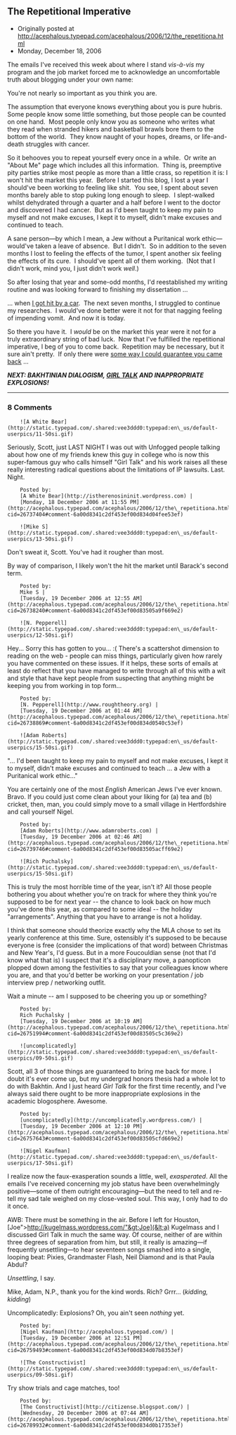 ## The Repetitional Imperative

 * Originally posted at http://acephalous.typepad.com/acephalous/2006/12/the_repetitiona.html
 * Monday, December 18, 2006



The emails I've received this week about where I stand _vis-à-vis_ my program and the job market forced me to acknowledge an uncomfortable truth about blogging under your own name:

You're not nearly so important as you think you are.  

The assumption that everyone knows everything about you is pure hubris.  Some people know some little something, but those people can be counted on one hand.  Most people only know you as someone who writes what they read when stranded hikers and basketball brawls bore them to the bottom of the world.  They know naught of your hopes, dreams, or life-and-death struggles with cancer.

So it behooves you to repeat yourself every once in a while.  Or write an "About Me" page which includes all this information.  Thing is, preemptive pity parties strike most people as more than a little crass, so repetition it is:
I won't hit the market this year.  Before I started this blog, I lost a year I should've been working to feeling like shit.  You see, I spent about seven months barely able to stop puking long enough to sleep.  I slept-walked whilst dehydrated through a quarter and a half before I went to the doctor and discovered I had cancer.  But as I'd been taught to keep my pain to myself and not make excuses, I kept it to myself, didn't make excuses and continued to teach.  

A sane person—by which I mean, a Jew without a Puritanical work ethic—would've taken a leave of absence.  But I didn't.  So in addition to the seven months I lost to feeling the effects of the tumor, I spent another six feeling the effects of its cure.  I should've spent all of them working.  (Not that I didn't work, mind you, I just didn't work _well_.)  

So after losing that year and some-odd months, I'd reestablished my writing routine and was looking forward to finishing my dissertation ...

... when [I got hit by a car](http://acephalous.typepad.com/acephalous/2006/05/why\_i\_didnt\_pos.html).  The next seven months, I struggled to continue my researches.  I would've done better were it not for that nagging feeling of impending vomit.  And now it is today. 

So there you have it.  I _would_ be on the market this year were it not for a truly extraordinary string of bad luck.  Now that I've fulfilled the repetitional imperative, I beg of you to come back.  Repetition may be necessary, but it sure ain't pretty.  If only there were [some way I could guarantee you came back](http://joshreads.com/?p=878) ...

_**NEXT: BAKHTINIAN DIALOGISM, [GIRL TALK](http://www.google.com/musica?aid=ylNHQuiwah&sa=X&oi=music&ct=result) AND INAPPROPRIATE EXPLOSIONS!**_

		

* * *

### 8 Comments 

		

                
[]()

	

		![A White Bear](http://static.typepad.com/.shared:vee3ddd0:typepad:en\_us/default-userpics/11-50si.gif)
	

	

		

Seriously, Scott, just LAST NIGHT I was out with Unfogged people talking about how one of my friends knew this guy in college who is now this super-famous guy who calls himself "Girl Talk" and his work raises all these really interesting radical questions about the limitations of IP lawsuits. Last. Night.

	

		Posted by:
		[A White Bear](http://istherenosininit.wordpress.com) |
		[Monday, 18 December 2006 at 11:55 PM](http://acephalous.typepad.com/acephalous/2006/12/the\_repetitiona.html?cid=26737404#comment-6a00d8341c2df453ef00d834d04fee53ef)

[]()

	

		![Mike S](http://static.typepad.com/.shared:vee3ddd0:typepad:en\_us/default-userpics/13-50si.gif)
	

	

		

Don't sweat it, Scott.  You've had it rougher than most.

By way of comparison, I likely won't the hit the market until Barack's second term.  

	

		Posted by:
		Mike S |
		[Tuesday, 19 December 2006 at 12:55 AM](http://acephalous.typepad.com/acephalous/2006/12/the\_repetitiona.html?cid=26738240#comment-6a00d8341c2df453ef00d83505a9f669e2)

[]()

	

		![N. Pepperell](http://static.typepad.com/.shared:vee3ddd0:typepad:en\_us/default-userpics/12-50si.gif)
	

	

		

Hey...  Sorry this has gotten to you...  :(  There's a scattershot dimension to reading on the web - people can miss things, particularly given how rarely you have commented on these issues.  If it helps, these sorts of emails at least do reflect that you have managed to write through all of this with a wit and style that have kept people from suspecting that anything might be keeping you from working in top form...  

	

		Posted by:
		[N. Pepperell](http://www.roughtheory.org) |
		[Tuesday, 19 December 2006 at 01:44 AM](http://acephalous.typepad.com/acephalous/2006/12/the\_repetitiona.html?cid=26738869#comment-6a00d8341c2df453ef00d834d0540c53ef)

[]()

	

		![Adam Roberts](http://static.typepad.com/.shared:vee3ddd0:typepad:en\_us/default-userpics/15-50si.gif)
	

	

		

"... I'd been taught to keep my pain to myself and not make excuses, I kept it to myself, didn't make excuses and continued to teach ... a Jew with a Puritanical work ethic..."

You are certainly one of the most _English_ American Jews I've ever known.  Bravo.  If you could just come clean about your liking for (a) tea and (b) cricket, then, man, you could simply move to a small village in Hertfordshire and call yourself Nigel.  

	

		Posted by:
		[Adam Roberts](http://www.adamroberts.com) |
		[Tuesday, 19 December 2006 at 02:46 AM](http://acephalous.typepad.com/acephalous/2006/12/the\_repetitiona.html?cid=26739746#comment-6a00d8341c2df453ef00d83505acff69e2)

[]()

	

		![Rich Puchalsky](http://static.typepad.com/.shared:vee3ddd0:typepad:en\_us/default-userpics/15-50si.gif)
	

	

		

This is truly the most horrible time of the year, isn't it?  All those people bothering you about whether you're on track for where they think you're supposed to be for next year -- the chance to look back on how much you've done this year, as compared to some ideal -- the holiday "arrangements".  Anything that you have to arrange is not a holiday.

I think that someone should theorize exactly why the MLA chose to set its yearly conference at this time.  Sure, ostensibly it's supposed to be because everyone is free (consider the implications of that word) between Christmas and New Year's, I'd guess.  But in a more Foucouldian sense (not that I'd know what that is) I suspect that it's a disciplinary move, a panopticon plopped down among the festivities to say that your colleagues know where you are, and that you'd better be working on your presentation / job interview prep / networking outfit.

Wait a minute -- am I supposed to be cheering you up or something?

	

		Posted by:
		Rich Puchalsky |
		[Tuesday, 19 December 2006 at 10:19 AM](http://acephalous.typepad.com/acephalous/2006/12/the\_repetitiona.html?cid=26751994#comment-6a00d8341c2df453ef00d83505c5c369e2)

[]()

	

		![uncomplicatedly](http://static.typepad.com/.shared:vee3ddd0:typepad:en\_us/default-userpics/09-50si.gif)
	

	

		

Scott, all 3 of those things are guaranteed to bring me back for more. I doubt it's ever come up, but my undergrad honors thesis had a whole lot to do with Bakhtin. And I just heard _Girl Talk_ for the first time recently, and I've always said there ought to be more inappropriate explosions in the academic blogosphere. Awesome.

	

		Posted by:
		[uncomplicatedly](http://uncomplicatedly.wordpress.com/) |
		[Tuesday, 19 December 2006 at 12:10 PM](http://acephalous.typepad.com/acephalous/2006/12/the\_repetitiona.html?cid=26757643#comment-6a00d8341c2df453ef00d83505cfd669e2)

[]()

	

		![Nigel Kaufman](http://static.typepad.com/.shared:vee3ddd0:typepad:en\_us/default-userpics/17-50si.gif)
	

	

		

I realize now the faux-exasperation sounds a little, well, _exasperated_.  All the emails I've received concerning my job status have been overwhelmingly positive—some of them outright encouraging—but the need to tell and re-tell my sad tale weighed on my close-vested soul.  This way, I only had to do it once.  

AWB: There must be something in the air.  Before I left for Houston, [Joe"&gt;http://kugelmass.wordpress.com/"&gt;Joe](&lt;a) Kugelmass and I discussed Girl Talk in much the same way.  Of course, neither of are within three degrees of separation from him, but still, it really is amazing—if frequently unsettling—to hear seventeen songs smashed into a single, looping beat: Pixies, Grandmaster Flash, Neil Diamond and is that Paula Abdul?  

_Unsettling_, I say.  

Mike, Adam, N.P., thank you for the kind words.  Rich?  Grrr... (_kidding, kidding_)

Uncomplicatedly: Explosions?  Oh, you ain't seen _nothing_ yet.

	

		Posted by:
		[Nigel Kaufman](http://acephalous.typepad.com/) |
		[Tuesday, 19 December 2006 at 12:51 PM](http://acephalous.typepad.com/acephalous/2006/12/the\_repetitiona.html?cid=26759493#comment-6a00d8341c2df453ef00d834d07b8353ef)

[]()

	

		![The Constructivist](http://static.typepad.com/.shared:vee3ddd0:typepad:en\_us/default-userpics/09-50si.gif)
	

	

		

Try show trials and cage matches, too!

	

		Posted by:
		[The Constructivist](http://citizense.blogspot.com/) |
		[Wednesday, 20 December 2006 at 07:44 AM](http://acephalous.typepad.com/acephalous/2006/12/the\_repetitiona.html?cid=26789932#comment-6a00d8341c2df453ef00d834d0b17353ef)

		

        